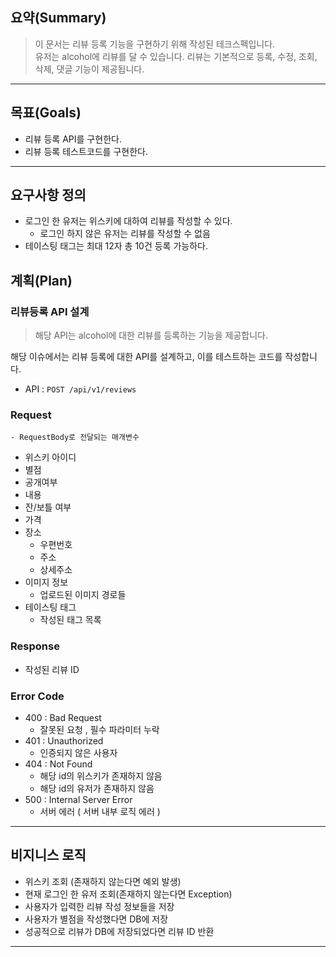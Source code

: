 ## 요약(Summary)

> 이 문서는 리뷰 등록 기능을 구현하기 위해 작성된 테크스펙입니다.<br>
> 유저는 alcohol에 리뷰를 달 수 있습니다. 리뷰는 기본적으로 등록, 수정, 조회, 삭제, 댓글 기능이 제공됩니다. <br>
---------

## 목표(Goals)

- 리뷰 등록 API를 구현한다.
- 리뷰 등록 테스트코드를 구현한다.

---------

## 요구사항 정의

- 로그인 한 유저는 위스키에 대하여 리뷰를 작성할 수 있다.
  - 로그인 하지 않은 유저는 리뷰를 작성할 수 없음
- 테이스팅 태그는 최대 12자 총 10건 등록 가능하다.

## 계획(Plan)

### 리뷰등록 API 설계

> 해당 API는 alcohol에 대한 리뷰를 등록하는 기능을 제공합니다.

해당 이슈에서는 리뷰 등록에 대한 API를 설계하고, 이를 테스트하는 코드를 작성합니다.

- API  :  `POST /api/v1/reviews`

### **Request**

    - RequestBody로 전달되는 매개변수

- 위스키 아이디
- 별점
- 공개여부
- 내용
- 잔/보틀 여부
- 가격
- 장소
  - 우편번호
  - 주소
  - 상세주소
- 이미지 정보
  - 업로드된 이미지 경로들
- 테이스팅 태그
  - 작성된 태그 목록

### **Response**

- 작성된 리뷰 ID

### **Error Code**

- 400 : Bad Request
  - 잘못된 요청 , 필수 파라미터 누락
- 401 : Unauthorized
  - 인증되지 않은 사용자
- 404 : Not Found
  - 해당 id의 위스키가 존재하지 않음
  - 해당 id의 유저가 존재하지 않음
- 500 : Internal Server Error
  - 서버 에러 ( 서버 내부 로직 에러 )

------

## 비지니스 로직

- 위스키 조회 (존재하지 않는다면 예외 발생)
- 현재 로그인 한 유저 조회(존재하지 않는다면 Exception)
- 사용자가 입력한 리뷰 작성 정보들을 저장
- 사용자가 별점을 작성했다면 DB에 저장
- 성공적으로 리뷰가 DB에 저장되었다면 리뷰 ID 반환

---------

